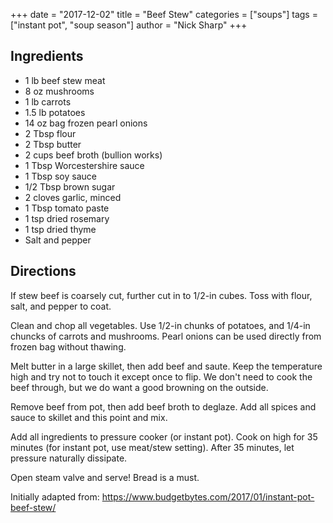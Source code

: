 +++
date = "2017-12-02"
title = "Beef Stew"
categories = ["soups"]
tags = ["instant pot", "soup season"]
author = "Nick Sharp"
+++

## Ingredients

- 1 lb beef stew meat 
- 8 oz mushrooms
- 1 lb carrots
- 1.5 lb potatoes
- 14 oz bag frozen pearl onions
- 2 Tbsp flour
- 2 Tbsp butter
- 2 cups beef broth (bullion works)
- 1 Tbsp Worcestershire sauce
- 1 Tbsp soy sauce
- 1/2 Tbsp brown sugar
- 2 cloves garlic, minced
- 1 Tbsp tomato paste
- 1 tsp dried rosemary
- 1 tsp dried thyme
- Salt and pepper

## Directions

If stew beef is coarsely cut, further cut in to 1/2-in cubes. Toss with flour, salt, and pepper to coat.

Clean and chop all vegetables. Use 1/2-in chunks of potatoes, and 1/4-in chuncks of carrots and mushrooms. Pearl onions can be used directly from frozen bag without thawing.

Melt butter in a large skillet, then add beef and saute. Keep the temperature high and try not to touch it except once to flip. We don't need to cook the beef through, but we do want a good browning on the outside.

Remove beef from pot, then add beef broth to deglaze. Add all spices and sauce to skillet and this point and mix.

Add all ingredients to pressure cooker (or instant pot). Cook on high for 35 minutes (for instant pot, use meat/stew setting). After 35 minutes, let pressure naturally dissipate.

Open steam valve and serve! Bread is a must.

Initially adapted from: https://www.budgetbytes.com/2017/01/instant-pot-beef-stew/
